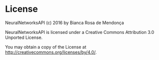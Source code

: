 # License

NeuralNetworksAPI (c) 2016 by Bianca Rosa de Mendonça

NeuralNetworksAPI is licensed under a
Creative Commons Attribution 3.0 Unported License.

You may obtain a copy of the License at <http://creativecommons.org/licenses/by/4.0/>.
